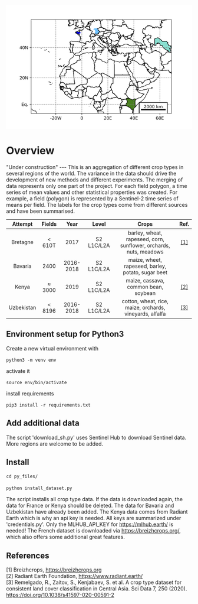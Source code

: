 ![ScreenShot](/docs/crop_world.png)


# Overview
"Under construction" --- This is an aggregation of different crop types in several regions of the world. The variance in the data should drive the development of new methods and different experiments. The merging of data represents only one part of the project. For each field polygon, a time series of mean values and other statistical properties was created. For example, a field (polygon) is represented by a Sentinel-2 time series of means per field.
The labels for the crop types come from different sources and have been summarised.


| Attempt | Fields  | Year | Level| Crops | Ref.|
| :-----: | :-: | :-: |  :-: | :-: |:-: |
| Bretagne | < 610T | 2017 | S2 L1C/L2A | barley, wheat, rapeseed, corn, sunflower, orchards, nuts, meadows| [[1]](#http://breizhcrops.org) |
| Bavaria | 2400 | 2016-2018 | S2 L1C/L2A| maize, wheet, rapeseed, barley, potato, sugar beet| |
| Kenya| ≈ 3000 | 2019 | S2 L1C/L2A | maize, cassava, common bean, soybean | [[2]](#https://mlhub.earth) |
| Uzbekistan | < 8196| 2016-2018 | S2 L1C/L2A| cotton, wheat, rice, maize, orchards, vineyards, alfalfa| [[3]](#https://www.nature.com/articles/s41597-020-00591-2)|

 


## Environment setup for Python3

Create a new virtual environment with

    python3 -m venv env
    
activate it

    source env/bin/activate
    
install requirements

    pip3 install -r requirements.txt 


## Add additional data

The script 'download_sh.py' uses Sentinel Hub to download Sentinel data. More regions are welcome to be added.


## Install

	cd py_files/

	python install_dataset.py

The script installs all crop type data. If the data is downloaded again, the data for France or Kenya should be deleted. The data for Bavaria and Uzbekistan have already been added.
The Kenya data comes from Radiant Earth which is why an api key is needed. All keys are summarized under 'credentials.py'. Only the MLHUB_API_KEY for https://mlhub.earth/ is needed! 
The French dataset is downloaded via https://breizhcrops.org/, which also offers some additional great features.


## References

[1] Breizhcrops, https://breizhcrops.org <br/>
[2] Radiant Earth Foundation, https://www.radiant.earth/ <br/>
[3] Remelgado, R., Zaitov, S., Kenjabaev, S. et al. A crop type dataset for consistent land cover classification in Central Asia. Sci Data 7, 250 (2020). https://doi.org/10.1038/s41597-020-00591-2